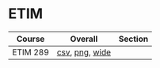 # ETIM

| Course | Overall | Section |
| ------ | ------- | ------- |
| ETIM 289 | [csv](https://github.com/UCSD-Historical-Enrollment-Data/2025Winter/blob/main/overall/ETIM%20289.csv), [png](https://raw.githubusercontent.com/UCSD-Historical-Enrollment-Data/2025Winter/main/plot_overall/ETIM%20289.png), [wide](https://raw.githubusercontent.com/UCSD-Historical-Enrollment-Data/2025Winter/main/plot_overall_wide/ETIM%20289.png) |  |
